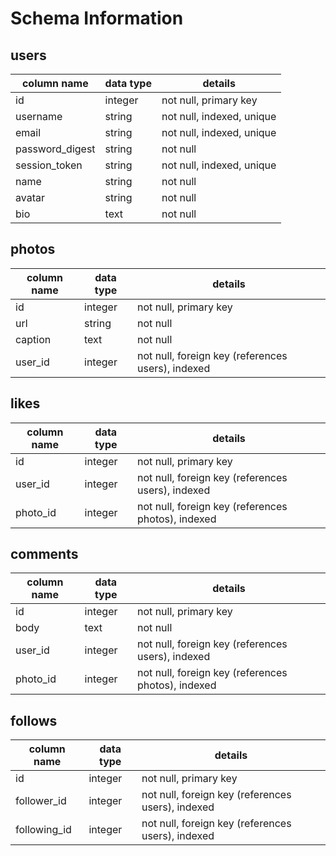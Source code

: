 # Schema Information

## users
column name     | data type | details
----------------|-----------|-----------------------
id              | integer   | not null, primary key
username        | string    | not null, indexed, unique
email           | string    | not null, indexed, unique
password_digest | string    | not null
session_token   | string    | not null, indexed, unique
name            | string    | not null
avatar          | string    | not null
bio             | text      | not null

## photos
column name | data type | details
------------|-----------|-----------------------
id          | integer   | not null, primary key
url         | string    | not null
caption     | text      | not null
user_id     | integer   | not null, foreign key (references users), indexed

## likes
column name | data type | details
------------|-----------|-----------------------
id          | integer   | not null, primary key
user_id     | integer   | not null, foreign key (references users), indexed
photo_id    | integer   | not null, foreign key (references photos), indexed

## comments
column name | data type | details
------------|-----------|-----------------------
id          | integer   | not null, primary key
body        | text      | not null
user_id     | integer   | not null, foreign key (references users), indexed
photo_id    | integer   | not null, foreign key (references photos), indexed

## follows
column name  | data type | details
-------------|-----------|-----------------------
id           | integer   | not null, primary key
follower_id  | integer   | not null, foreign key (references users), indexed
following_id | integer   | not null, foreign key (references users), indexed
